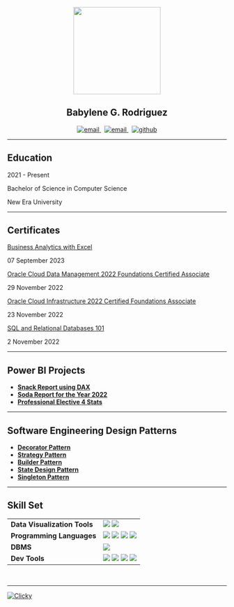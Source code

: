 <p align="center">
  <img src = "https://github.com/BabyleneRodriguez/myPortfolio/assets/142875371/245a9403-b034-4688-a487-fa68595229b7" width="200" />
</p>

<div align="center">
  
## Babylene G. Rodriguez

<div>
  
<p align="center">
  <a href="mailto:babylene.rodriguez@neu.edu.ph">
     <img  src="https://img.shields.io/badge/email-red?style=for-the-badge&logo=gmail&logoColor=white" alt="email">
  <a/>&nbsp;
  <a href="https://www.linkedin.com/in/babylene-rodriguez-670865252/">
     <img  src="https://img.shields.io/badge/linkedin-0A66C2?style=for-the-badge&logo=linkedin&logoColor=white" alt="email">
  <a/>&nbsp;
  <a href="https://github.com/BabyleneRodriguez">
     <img  src="https://img.shields.io/badge/GitHub-100000?style=for-the-badge&logo=github&logoColor=white" alt="github">
  <a/>
<p/>

-------------------

<div align="left">
  
## Education

2021 - Present

Bachelor of Science in Computer Science

New Era University

-------------------

## Certificates
  
<a href="https://www.simplilearn.com/skillup-certificate-landing?token=eyJjb3Vyc2VfaWQiOiI2NjQiLCJjZXJ0aWZpY2F0ZV91cmwiOiJodHRwczpcL1wvY2VydGlmaWNhdGVzLnNpbXBsaWNkbi5uZXRcL3NoYXJlXC90aHVtYl80NDk4NDMxXzE2OTQwNzM0NzYucG5nIiwidXNlcm5hbWUiOiJCYWJ5bGVuZSBHLiBSb2RyaWd1ZXoifQ%3D%3D&utm_source=shared-certificate&utm_medium=lms&utm_campaign=shared-certificate-promotion&referrer=https%3A%2F%2Flms.simplilearn.com%2Fdashboard%2Fcertificate&%24web_only=true&_branch_match_id=1151846563764922017&_branch_referrer=H4sIAAAAAAAAA8soKSkottLXL87MLcjJ1EssKNDLyczL1k%2FVzyisTMnO8vENdU4CAGAgPsYlAAAA">
Business Analytics with Excel
</a>
<p> 07 September 2023 </p>

<p></p>
<a href="https://catalog-education.oracle.com/pls/certview/sharebadge?id=0F40E2C38F1F752CB2DA730700DF675624CFBB883C3095DE677F7FCE6AC50D2A">
Oracle Cloud Data Management 2022 Foundations Certified Associate
</a>
<p> 29 November 2022 </p>

<p></p>

<a href="https://catalog-education.oracle.com/pls/certview/sharebadge?id=228A229284438085454C8B3C4847A02EE0A5B85FB58C8B5AF63AF76CFAF30C75">
Oracle Cloud Infrastructure 2022 Certified Foundations Associate
</a>
<p> 23 November 2022 </p>

<p></p>

<a href="https://courses.cognitiveclass.ai/certificates/3444a24460d149409c936d6ab7fb4711">
SQL and Relational Databases 101
</a>
<p> 2 November 2022 </p>

-------------------

## Power BI Projects

- [**Snack Report using DAX**](https://app.powerbi.com/view?r=eyJrIjoiMDdiNDVmNGUtNzQyNy00Y2UxLWJlMTQtOWExN2VlOWQyNjIxIiwidCI6IjQzMzczMTJmLTEwYTQtNDNjMC05MmVkLTlmMTk5MWNiMGE2YiIsImMiOjEwfQ%3D%3D)
- [**Soda Report for the Year 2022**](https://app.powerbi.com/view?r=eyJrIjoiZDhhMDZiNzMtYTAyNC00ZWQ4LWE5NmQtZWYxN2IzMjY4ODFlIiwidCI6IjQzMzczMTJmLTEwYTQtNDNjMC05MmVkLTlmMTk5MWNiMGE2YiIsImMiOjEwfQ%3D%3D)
- [**Professional Elective 4 Stats**](https://app.powerbi.com/view?r=eyJrIjoiMTMyMmVjZjUtZDNkNS00NTVhLTg1ZDktNDk0NDU5MjZiZDUxIiwidCI6IjQzMzczMTJmLTEwYTQtNDNjMC05MmVkLTlmMTk5MWNiMGE2YiIsImMiOjEwfQ%3D%3D)
-------------------

## Software Engineering Design Patterns

- [**Decorator Pattern**](https://github.com/BabyleneRodriguez/decoratorPattern)
- [**Strategy Pattern**](https://github.com/BabyleneRodriguez/strategyPattern)
- [**Builder Pattern**](https://github.com/BabyleneRodriguez/builderPattern)
- [**State Design Pattern**](https://github.com/BabyleneRodriguez/stateDesignPattern)
- [**Singleton Pattern**](https://github.com/BabyleneRodriguez/singletonPattern)
-------------------


## Skill Set 

<div align="left">
  <table>
    <tr>
      <td><strong>Data Visualization Tools</strong></td>
      <td>
        <a href="https://powerbi.microsoft.com/"><img src="https://img.shields.io/badge/PowerBI-F2C811?style=for-the-badge&logo=power-bi&logoColor=black"/></a>
        <a href="https://www.tableau.com/"><img src="https://img.shields.io/badge/Tableau-E97627?style=for-the-badge&logo=tableau&logoColor=white"/></a>
      </td>
    </tr>
    <tr>
      <td><strong>Programming Languages</strong></td>
      <td>
        <a href="https://www.java.com/"><img src="https://img.shields.io/badge/Java-007396?style=for-the-badge&logo=java&logoColor=white"/></a>
        <a href="https://www.php.net/"><img src="https://img.shields.io/badge/PHP-777BB4?style=for-the-badge&logo=php&logoColor=white"/></a>
        <a href="https://developer.mozilla.org/en-US/docs/Web/HTML"><img src="https://img.shields.io/badge/HTML5-E34F26?style=for-the-badge&logo=html5&logoColor=white"/></a>
        <a href="https://developer.mozilla.org/en-US/docs/Web/CSS"><img src="https://img.shields.io/badge/CSS3-1572B6?style=for-the-badge&logo=css3&logoColor=white"/></a>
      </td>
    </tr>
    <tr>
      <td><strong>DBMS</strong></td>
      <td>
        <a href="https://www.ibm.com/products/db2"><img src="https://img.shields.io/badge/DB2-0033A0?style=for-the-badge&logo=ibm&logoColor=white"/></a>
      </td>
    </tr>
    <tr>
      <td><strong>Dev Tools</strong></td>
      <td>
        <a href="https://www.eclipse.org/"><img src="https://img.shields.io/badge/Eclipse-2C2255?style=for-the-badge&logo=eclipse&logoColor=white"/></a>
        <a href="https://lucidchart.com/"><img src="https://img.shields.io/badge/Lucidchart-FC9E4F?style=for-the-badge&logo=lucidchart&logoColor=black"/></a>
        <a href="https://github.com/"><img src="https://img.shields.io/badge/GitHub-181717?style=for-the-badge&logo=github&logoColor=white"/></a>
        <a href="https://code.visualstudio.com/"><img src="https://img.shields.io/badge/VS%20Code-007ACC?style=for-the-badge&logo=visual-studio-code&logoColor=white"/></a>
      </td>
    </tr>
  </table>
</div>

<br/>

<!-- Clear the float -->
<div style="clear: both;"></div>

-------------------

 <div>

 <a title="Privacy-friendly Web Analytics" href="https://clicky.com/101464478"><img alt="Clicky" src="//static.getclicky.com/media/links/badge.gif" border="0" /></a>
<script async data-id="101464478" src="//static.getclicky.com/js"></script>
   




